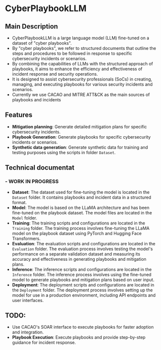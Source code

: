 # CyberPlaybookLLM 
## Main Description

 - CyberPlaybookLLM is a large language model (LLM) fine-tuned on a dataset of "cyber playbooks".
 - By "cyber playbooks", we refer to structured documents that outline the steps and procedures to be followed in response to specific cybersecurity incidents or scenarios.
 - By combining the capabilities of LLMs with the structured approach of playbooks, it aims to enhance the efficiency and effectiveness of incident response and security operations.
 - It is designed to assist cybersecurity professionals (SoCs) in creating, managing, and executing playbooks for various security incidents and scenarios. 
 - Currently we use CACAO and MITRE ATT&CK as the main sources of playbooks and incidents

## Features
- **Mitigation planning**: Generate detailed mitigation plans for specific cybersecurity incidents.
- **Playbook Generation**: Generate playbooks for specific cybersecurity incidents or scenarios.
- **Synthetic data generation**: Generate synthetic data for training and testing purposes using the scripts in folder `Dataset`.


## Technical documentat
### - WORK IN PROGRESS
- **Dataset**: The dataset used for fine-tuning the model is located in the `Dataset` folder. It contains playbooks and incident data in a structured format.
- **Model**: The model is based on the LLaMA architecture and has been fine-tuned on the playbook dataset. The model files are located in the `Model` folder.
- **Training**: The training scripts and configurations are located in the `Training` folder. The training process involves fine-tuning the LLaMA model on the playbook dataset using PyTorch and Hugging Face Transformers.
- **Evaluation**: The evaluation scripts and configurations are located in the `Evaluation` folder. The evaluation process involves testing the model's performance on a separate validation dataset and measuring its accuracy and effectiveness in generating playbooks and mitigation plans.
- **Inference**: The inference scripts and configurations are located in the `Inference` folder. The inference process involves using the fine-tuned model to generate playbooks and mitigation plans based on user input.
- **Deployment**: The deployment scripts and configurations are located in the `Deployment` folder. The deployment process involves setting up the model for use in a production environment, including API endpoints and user interfaces.


## TODO:
- Use CACAO's SOAR interface to execute playbooks for faster adoption and integration.
- **Playbook Execution**: Execute playbooks and provide step-by-step guidance for incident response.
